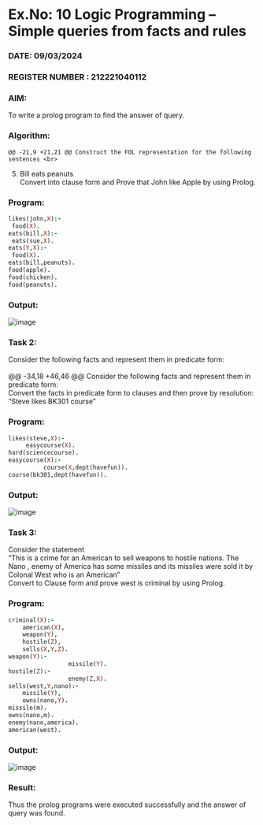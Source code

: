 # Ex.No: 10  Logic Programming –  Simple queries from facts and rules
### DATE: 09/03/2024                                                                           
### REGISTER NUMBER : 212221040112
### AIM: 
To write a prolog program to find the answer of query. 
###  Algorithm:
	@@ -21,9 +21,21 @@ Construct the FOL representation for the following sentences <br>
5.	 Bill eats peanuts  <br> 
   Convert into clause form and Prove that John like Apple by using Prolog. <br> 
### Program:
```prolog
likes(john,X):- 
 food(X). 
eats(bill,X):- 
 eats(sue,X). 
eats(Y,X):- 
 food(X). 
eats(bill,peanuts). 
food(apple). 
food(chicken). 
food(peanuts).
```

### Output:
![image](https://github.com/Anbuselvan04/AI_Lab_2023-24/assets/119410896/a6f76a92-72cf-4c8b-817b-32db45ec46de)

### Task 2:
Consider the following facts and represent them in predicate form: <br>              
	@@ -34,18 +46,46 @@ Consider the following facts and represent them in predicate form: <br>
Convert the facts in predicate form to clauses and then prove by resolution: “Steve likes BK301 course”<br> 

### Program:
```prolog
likes(steve,X):-
     easycourse(X).
hard(sciencecourse).
easycourse(X):-
          course(X,dept(havefun)).
course(bk301,dept(havefun)).
```

### Output:
![image](https://github.com/Anbuselvan04/AI_Lab_2023-24/assets/119410896/0b52fb45-fb4b-443a-acd2-69b96e86113a)

### Task 3:
Consider the statement <br> 
“This is a crime for an American to sell weapons to hostile nations. The Nano , enemy of America has some missiles and its missiles were sold it by Colonal West who is an American” <br> 
Convert to Clause form and prove west is criminal by using Prolog.<br> 
### Program:
```prolog
criminal(X):-
	american(X),
	weapon(Y),
	hostile(Z),
	sells(X,Y,Z).
weapon(Y):-
                 missile(Y).
hostile(Z):-
                 enemy(Z,X).
sells(west,Y,nano):-
	missile(Y),
	owns(nano,Y).
missile(m).
owns(nano,m).
enemy(nano,america).
american(west).
```

### Output:
![image](https://github.com/Anbuselvan04/AI_Lab_2023-24/assets/119410896/47d234a8-6f84-43f9-88dc-67abcd56e301)

### Result:
Thus the prolog programs were executed successfully and the answer of query was found.
